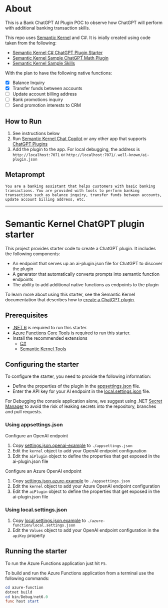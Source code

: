 # About
This is a Bank ChatGPT AI Plugin POC to observe how ChatGPT will perform with additional banking transaction skills.

This repo uses [Semantic Kernel](https://github.com/microsoft/semantic-kernel) and C#. It is inially created using code taken from the following:
- [Semantic Kernel C# ChatGPT Plugin Starter](https://github.com/microsoft/semantic-kernel-starters/tree/main/sk-csharp-chatgpt-plugin)
- [Semantic Kernel Sample ChatGPT Math Plugin](https://github.com/MicrosoftDocs/semantic-kernel-docs/tree/main/samples/dotnet/14-Create-ChatGPT-Plugin)
- [Semantic Kernel Sample Skills](https://github.com/microsoft/semantic-kernel/tree/main/samples/skills)

With the plan to have the following native functions:
- [x] Balance Inquiry
- [x] Transfer funds between accounts
- [ ] Update account billing address
- [ ] Bank promotions inquiry
- [ ] Send promotion interests to CRM

## How to Run
1. See instructions below
2. Run [Semantic Kernel Chat Copilot](https://github.com/microsoft/chat-copilot) or any other app that supports [ChatGPT Plugins](https://openai.com/blog/chatgpt-plugins)
3. Add the plugin to the app. For local debugging, the address is `http://localhost:7071` or `http://localhost:7071/.well-known/ai-plugin.json`

## Metaprompt
```
You are a banking assistant that helps customers with basic banking transactions. You are provided with tools to perform banking transactions such as balance inquiry, transfer funds between accounts, update account billing address, etc.
```

---

# Semantic Kernel ChatGPT plugin starter

This project provides starter code to create a ChatGPT plugin. It includes the following components:

- An endpoint that serves up an ai-plugin.json file for ChatGPT to discover the plugin
- A generator that automatically converts prompts into semantic function endpoints
- The ability to add additional native functions as endpoints to the plugin

To learn more about using this starter, see the Semantic Kernel documentation that describes how to [create a ChatGPT plugin](https://learn.microsoft.com/en-us/semantic-kernel/ai-orchestration/chatgpt-plugins).

## Prerequisites

- [.NET 6](https://dotnet.microsoft.com/download/dotnet/6.0) is required to run this starter.
- [Azure Functions Core Tools](https://www.npmjs.com/package/azure-functions-core-tools) is required to run this starter.
- Install the recommended extensions
  - [C#](https://marketplace.visualstudio.com/items?itemName=ms-dotnettools.csharp)
  - [Semantic Kernel Tools](https://marketplace.visualstudio.com/items?itemName=ms-semantic-kernel.semantic-kernel)

## Configuring the starter

To configure the starter, you need to provide the following information:

- Define the properties of the plugin in the [appsettings.json](./azure-function/appsettings.json) file.
- Enter the API key for your AI endpoint in the [local.settings.json](./azure-function/local.settings.json) file.

For Debugging the console application alone, we suggest using .NET [Secret Manager](https://learn.microsoft.com/en-us/aspnet/core/security/app-secrets) to avoid the risk of leaking secrets into the repository, branches and pull requests.

### Using appsettings.json

Configure an OpenAI endpoint

1. Copy [settings.json.openai-example](./config/appsettings.json.openai-example) to `./appsettings.json`
1. Edit the `kernel` object to add your OpenAI endpoint configuration
1. Edit the `aiPlugin` object to define the properties that get exposed in the ai-plugin.json file

Configure an Azure OpenAI endpoint

1. Copy [settings.json.azure-example](./config/appsettings.json.azure-example) to `./appsettings.json`
1. Edit the `kernel` object to add your Azure OpenAI endpoint configuration
1. Edit the `aiPlugin` object to define the properties that get exposed in the ai-plugin.json file

### Using local.settings.json

1. Copy [local.settings.json.example](./azure-function/local.settings.json.example) to `./azure-function/local.settings.json`
1. Edit the `Values` object to add your OpenAI endpoint configuration in the `apiKey` property

## Running the starter

To run the Azure Functions application just hit `F5`.

To build and run the Azure Functions application from a terminal use the following commands:

```powershell
cd azure-function
dotnet build
cd bin/Debug/net6.0
func host start  
```
